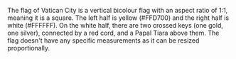 The flag of Vatican City is a vertical bicolour flag with an aspect ratio of 1:1, meaning it is a square. The left half is yellow (#FFD700) and the right half is white (#FFFFFF). On the white half, there are two crossed keys (one gold, one silver), connected by a red cord, and a Papal Tiara above them. The flag doesn't have any specific measurements as it can be resized proportionally.